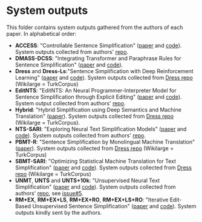# System outputs

This folder contains system outputs gathered from the authors of each paper.
In alphabetical order:

* **ACCESS**: "Controllable Sentence Simplification" ([paper](https://www.aclweb.org/anthology/2020.lrec-1.577/) and [code](https://github.com/facebookresearch/access)). System outputs collected from authors' [repo](https://github.com/facebookresearch/access/tree/master/system_output). 
* **DMASS-DCSS**: "Integrating Transformer and Paraphrase Rules for Sentence Simplification" ([paper](https://www.aclweb.org/anthology/D18-1355/) and [code](https://github.com/Sanqiang/text_simplification)).
* **Dress** and **Dress-Ls**:"Sentence Simplification with Deep Reinforcement Learning" ([paper](http://aclweb.org/anthology/D/D17/D17-1062.pdf) and [code](https://github.com/XingxingZhang/dress)). System outputs collected from [Dress repo](https://github.com/XingxingZhang/dress/tree/master/all-system-output/) (Wikilarge = TurkCorpus)
* **EditNTS**: "EditNTS: An Neural Programmer-Interpreter Model for Sentence Simplification through Explicit Editing" ([paper](https://www.aclweb.org/anthology/P19-1331/) and [code](https://github.com/yuedongP/EditNTS)). System output collected from authors' [repo](https://github.com/yuedongP/EditNTS).
* **Hybrid**: "Hybrid Simplification using Deep Semantics and Machine Translation" ([paper](https://www.aclweb.org/anthology/P14-1041.pdf)). System outputs collected from [Dress repo](https://github.com/XingxingZhang/dress/tree/master/all-system-output/) (Wikilarge = TurkCorpus).
* **NTS-SARI**: "Exploring Neural Text Simplification Models" ([paper](https://www.aclweb.org/anthology/P17-2014/) and [code](https://github.com/senisioi/NeuralTextSimplification)). System outputs collected from authors' [repo](https://github.com/senisioi/NeuralTextSimplification/tree/master/predictions).
* **PBMT-R**: "Sentence Simplification by Monolingual Machine Translation" ([paper](https://www.aclweb.org/anthology/P12-1107)). System outputs collected from [Dress repo](https://github.com/XingxingZhang/dress/tree/master/all-system-output/) (Wikilarge = TurkCorpus)
* **SBMT-SARI**: "Optimizing Statistical Machine Translation for Text Simplification" ([paper](https://www.aclweb.org/anthology/Q16-1029/) and [code](https://github.com/cocoxu/simplification/)). System outputs collected from [Dress repo](https://github.com/XingxingZhang/dress/tree/master/all-system-output/) (Wikilarge = TurkCorpus)
* **UNMT**, **UNTS** and **UNTS+10k**: "Unsupervised Neural Text Simplification" ([paper](https://www.aclweb.org/anthology/P19-1198/) and [code](https://github.com/subramanyamdvss/UnsupNTS)). System outputs collected from authors' [repo](https://github.com/subramanyamdvss/UnsupNTS/tree/master/predictions), see [issue#5](https://github.com/subramanyamdvss/UnsupNTS/issues/5).
* **RM+EX**, **RM+EX+LS**, **RM+EX+RO**, **RM+EX+LS+RO**: "Iterative Edit-Based Unsupervised Sentence Simplification" ([paper](https://www.aclweb.org/anthology/2020.acl-main.707/) and [code](https://github.com/ddhruvkr/Edit-Unsup-TS)). System outputs kindly sent by the authors.
